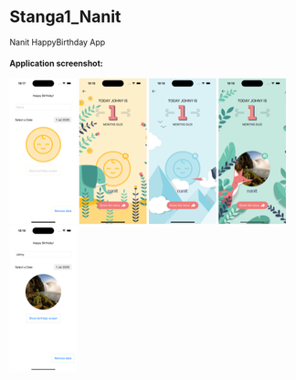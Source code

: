# Stanga1_Nanit
Nanit HappyBirthday App

#### Application screenshot:</br>
<img src="Screenshot1.png"  alt="Application screenshot"  width="118"  height="255">
<img src="Screenshot2.png"  alt="Application screenshot"  width="118"  height="255">
<img src="Screenshot3.png"  alt="Application screenshot"  width="118"  height="255">
<img src="Screenshot4.png"  alt="Application screenshot"  width="118"  height="255">
<img src="Screenshot5.png"  alt="Application screenshot"  width="118"  height="255">
